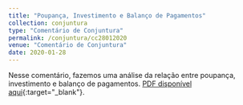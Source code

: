 ```yaml
---
title: "Poupança, Investimento e Balanço de Pagamentos"
collection: conjuntura
type: "Comentário de Conjuntura"
permalink: /conjuntura/cc28012020
venue: "Comentário de Conjuntura"
date: 2020-01-28
---
```


Nesse comentário, fazemos uma análise da relação entre poupança, investimento e balanço de pagamentos. [PDF disponível aqui](https://github.com/vitorwilher/conjuntura/blob/master/cc28012020.pdf){:target="_blank"}.